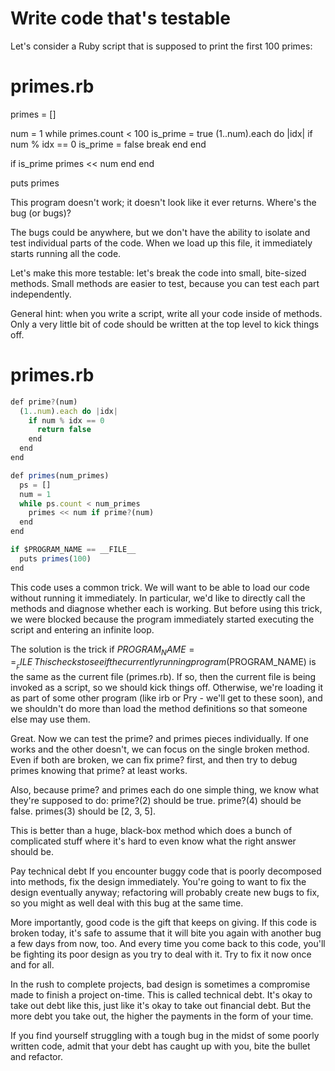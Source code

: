# Write code that's testable
Let's consider a Ruby script that is supposed to print the first 100 primes:

# primes.rb

primes = []

num = 1
while primes.count < 100
  is_prime = true
  (1..num).each do |idx|
    if num % idx == 0
      is_prime = false
      break
    end
  end

  if is_prime
    primes << num
  end
end

puts primes

This program doesn't work; it doesn't look like it ever returns. Where's the bug (or bugs)?

The bugs could be anywhere, but we don't have the ability to isolate and test individual parts of the code. When we load up this file, it immediately starts running all the code.

Let's make this more testable: let's break the code into small, bite-sized methods. Small methods are easier to test, because you can test each part independently.

General hint: when you write a script, write all your code inside of methods. Only a very little bit of code should be written at the top level to kick things off.

# primes.rb
```script.js
def prime?(num)
  (1..num).each do |idx|
    if num % idx == 0
      return false
    end
  end
end

def primes(num_primes)
  ps = []
  num = 1
  while ps.count < num_primes
    primes << num if prime?(num)
  end
end

if $PROGRAM_NAME == __FILE__
  puts primes(100)
end
```
This code uses a common trick. We will want to be able to load our code without running it immediately. In particular, we'd like to directly call the methods and diagnose whether each is working. But before using this trick, we were blocked because the program immediately started executing the script and entering an infinite loop.

The solution is the trick if $PROGRAM_NAME == __FILE__. This checks to see if the currently running program ($PROGRAM_NAME) is the same as the current file (primes.rb). If so, then the current file is being invoked as a script, so we should kick things off. Otherwise, we're loading it as part of some other program (like irb or Pry - we'll get to these soon), and we shouldn't do more than load the method definitions so that someone else may use them.

Great. Now we can test the prime? and primes pieces individually. If one works and the other doesn't, we can focus on the single broken method. Even if both are broken, we can fix prime? first, and then try to debug primes knowing that prime? at least works.

Also, because prime? and primes each do one simple thing, we know what they're supposed to do: prime?(2) should be true. prime?(4) should be false. primes(3) should be [2, 3, 5].

This is better than a huge, black-box method which does a bunch of complicated stuff where it's hard to even know what the right answer should be.

Pay technical debt
If you encounter buggy code that is poorly decomposed into methods, fix the design immediately. You're going to want to fix the design eventually anyway; refactoring will probably create new bugs to fix, so you might as well deal with this bug at the same time.

More importantly, good code is the gift that keeps on giving. If this code is broken today, it's safe to assume that it will bite you again with another bug a few days from now, too. And every time you come back to this code, you'll be fighting its poor design as you try to deal with it. Try to fix it now once and for all.

In the rush to complete projects, bad design is sometimes a compromise made to finish a project on-time. This is called technical debt. It's okay to take out debt like this, just like it's okay to take out financial debt. But the more debt you take out, the higher the payments in the form of your time.

If you find yourself struggling with a tough bug in the midst of some poorly written code, admit that your debt has caught up with you, bite the bullet and refactor.